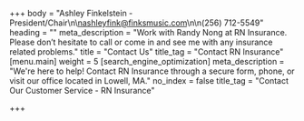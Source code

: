 +++
body = "Ashley Finkelstein - President/Chair\n\nashleyfink@finksmusic.com\n\n(256) 712-5549"
heading = ""
meta_description = "Work with Randy Nong at RN Insurance. Please don’t hesitate to call or come in and see me with any insurance related problems."
title = "Contact Us"
title_tag = "Contact RN Insurance"
[menu.main]
weight = 5
[search_engine_optimization]
meta_description = "We're here to help! Contact RN Insurance through a secure form, phone, or visit our office located in Lowell, MA."
no_index = false
title_tag = "Contact Our Customer Service - RN Insurance"

+++
